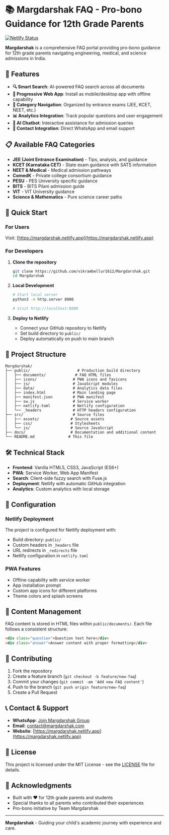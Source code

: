 # 📚 Margdarshak FAQ - Pro-bono Guidance for 12th Grade Parents

[![Netlify Status](https://api.netlify.com/api/v1/badges/your-badge-id/deploy-status)](https://app.netlify.com/sites/margdarshak/deploys)

**Margdarshak** is a comprehensive FAQ portal providing pro-bono guidance for 12th grade parents navigating engineering, medical, and science admissions in India.

## 🌟 Features

- **🔍 Smart Search**: AI-powered FAQ search across all documents
- **📱 Progressive Web App**: Install as mobile/desktop app with offline capability
- **🎯 Category Navigation**: Organized by entrance exams (JEE, KCET, NEET, etc.)
- **📊 Analytics Integration**: Track popular questions and user engagement
- **💬 AI Chatbot**: Interactive assistance for admission queries
- **📧 Contact Integration**: Direct WhatsApp and email support

## 📋 Available FAQ Categories

- **JEE (Joint Entrance Examination)** - Tips, analysis, and guidance
- **KCET (Karnataka CET)** - State exam guidance with SATS information
- **NEET & Medical** - Medical admission pathways
- **ComedK** - Private college consortium guidance
- **PESU** - PES University specific guidance
- **BITS** - BITS Pilani admission guide
- **VIT** - VIT University guidance
- **Science & Mathematics** - Pure science career paths

## 🚀 Quick Start

### For Users
Visit: [https://margdarshak.netlify.app](https://margdarshak.netlify.app)

### For Developers

1. **Clone the repository**
   ```bash
   git clone https://github.com/vikrambellur1612/Margdarshak.git
   cd Margdarshak
   ```

2. **Local Development**
   ```bash
   # Start local server
   python3 -m http.server 8000
   
   # Visit http://localhost:8000
   ```

3. **Deploy to Netlify**
   - Connect your GitHub repository to Netlify
   - Set build directory to `public/`
   - Deploy automatically on push to main branch

## 📁 Project Structure

```
Margdarshak/
├── public/                     # Production build directory
│   ├── documents/             # FAQ HTML files
│   ├── icons/                # PWA icons and favicons
│   ├── js/                   # JavaScript modules
│   ├── data/                 # Analytics data files
│   ├── index.html            # Main landing page
│   ├── manifest.json         # PWA manifest
│   ├── sw.js                 # Service worker
│   ├── netlify.toml          # Netlify configuration
│   └── _headers              # HTTP headers configuration
├── src/                      # Source files
│   ├── assets/              # Source assets
│   ├── css/                 # Stylesheets
│   └── js/                  # Source JavaScript
├── docs/                    # Documentation and additional content
└── README.md               # This file
```

## 🛠️ Technical Stack

- **Frontend**: Vanilla HTML5, CSS3, JavaScript (ES6+)
- **PWA**: Service Worker, Web App Manifest
- **Search**: Client-side fuzzy search with Fuse.js
- **Deployment**: Netlify with automatic GitHub integration
- **Analytics**: Custom analytics with local storage

## 🔧 Configuration

### Netlify Deployment
The project is configured for Netlify deployment with:
- Build directory: `public/`
- Custom headers in `_headers` file
- URL redirects in `_redirects` file
- Netlify configuration in `netlify.toml`

### PWA Features
- Offline capability with service worker
- App installation prompt
- Custom app icons for different platforms
- Theme colors and splash screens

## 📄 Content Management

FAQ content is stored in HTML files within `public/documents/`. Each file follows a consistent structure:

```html
<div class="question">Question text here</div>
<div class="answer">Answer content with proper formatting</div>
```

## 🤝 Contributing

1. Fork the repository
2. Create a feature branch (`git checkout -b feature/new-faq`)
3. Commit your changes (`git commit -am 'Add new FAQ content'`)
4. Push to the branch (`git push origin feature/new-faq`)
5. Create a Pull Request

## 📞 Contact & Support

- **WhatsApp**: [Join Margdarshak Group](https://chat.whatsapp.com/your-group-link)
- **Email**: contact@margdarshak.com
- **Website**: [https://margdarshak.netlify.app](https://margdarshak.netlify.app)

## 📄 License

This project is licensed under the MIT License - see the [LICENSE](LICENSE) file for details.

## 🙏 Acknowledgments

- Built with ❤️ for 12th grade parents and students
- Special thanks to all parents who contributed their experiences
- Pro-bono initiative by Team Margdarshak

---

**Margdarshak** - Guiding your child's academic journey with experience and care.
